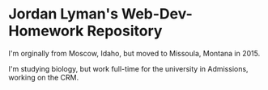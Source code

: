 # Jordan Lyman's Web-Dev-Homework Repository

I'm orginally from Moscow, Idaho, but moved to Missoula, Montana in 2015.

I'm studying biology, but work full-time for the university in Admissions, working on the CRM.
